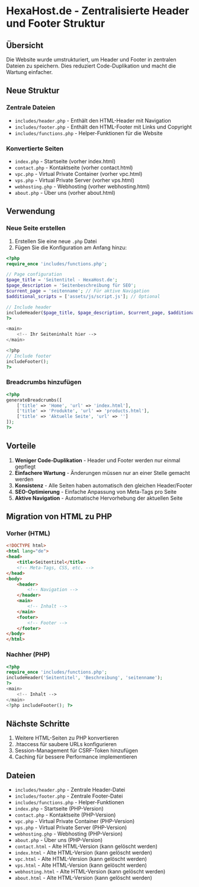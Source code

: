 # HexaHost.de - Zentralisierte Header und Footer Struktur

## Übersicht

Die Website wurde umstrukturiert, um Header und Footer in zentralen Dateien zu speichern. Dies reduziert Code-Duplikation und macht die Wartung einfacher.

## Neue Struktur

### Zentrale Dateien

- `includes/header.php` - Enthält den HTML-Header mit Navigation
- `includes/footer.php` - Enthält den HTML-Footer mit Links und Copyright
- `includes/functions.php` - Helper-Funktionen für die Website

### Konvertierte Seiten

- `index.php` - Startseite (vorher index.html)
- `contact.php` - Kontaktseite (vorher contact.html)
- `vpc.php` - Virtual Private Container (vorher vpc.html)
- `vps.php` - Virtual Private Server (vorher vps.html)
- `webhosting.php` - Webhosting (vorher webhosting.html)
- `about.php` - Über uns (vorher about.html)

## Verwendung

### Neue Seite erstellen

1. Erstellen Sie eine neue `.php` Datei
2. Fügen Sie die Konfiguration am Anfang hinzu:

```php
<?php
require_once 'includes/functions.php';

// Page configuration
$page_title = 'Seitentitel - HexaHost.de';
$page_description = 'Seitenbeschreibung für SEO';
$current_page = 'seitenname'; // Für aktive Navigation
$additional_scripts = ['assets/js/script.js']; // Optional

// Include header
includeHeader($page_title, $page_description, $current_page, $additional_scripts);
?>

<main>
    <!-- Ihr Seiteninhalt hier -->
</main>

<?php
// Include footer
includeFooter();
?>
```

### Breadcrumbs hinzufügen

```php
<?php
generateBreadcrumbs([
    ['title' => 'Home', 'url' => 'index.html'],
    ['title' => 'Produkte', 'url' => 'products.html'],
    ['title' => 'Aktuelle Seite', 'url' => '']
]);
?>
```

## Vorteile

1. **Weniger Code-Duplikation** - Header und Footer werden nur einmal gepflegt
2. **Einfachere Wartung** - Änderungen müssen nur an einer Stelle gemacht werden
3. **Konsistenz** - Alle Seiten haben automatisch den gleichen Header/Footer
4. **SEO-Optimierung** - Einfache Anpassung von Meta-Tags pro Seite
5. **Aktive Navigation** - Automatische Hervorhebung der aktuellen Seite

## Migration von HTML zu PHP

### Vorher (HTML)
```html
<!DOCTYPE html>
<html lang="de">
<head>
    <title>Seitentitel</title>
    <!-- Meta-Tags, CSS, etc. -->
</head>
<body>
    <header>
        <!-- Navigation -->
    </header>
    <main>
        <!-- Inhalt -->
    </main>
    <footer>
        <!-- Footer -->
    </footer>
</body>
</html>
```

### Nachher (PHP)
```php
<?php
require_once 'includes/functions.php';
includeHeader('Seitentitel', 'Beschreibung', 'seitenname');
?>
<main>
    <!-- Inhalt -->
</main>
<?php includeFooter(); ?>
```

## Nächste Schritte

1. Weitere HTML-Seiten zu PHP konvertieren
2. .htaccess für saubere URLs konfigurieren
3. Session-Management für CSRF-Token hinzufügen
4. Caching für bessere Performance implementieren

## Dateien

- `includes/header.php` - Zentrale Header-Datei
- `includes/footer.php` - Zentrale Footer-Datei  
- `includes/functions.php` - Helper-Funktionen
- `index.php` - Startseite (PHP-Version)
- `contact.php` - Kontaktseite (PHP-Version)
- `vpc.php` - Virtual Private Container (PHP-Version)
- `vps.php` - Virtual Private Server (PHP-Version)
- `webhosting.php` - Webhosting (PHP-Version)
- `about.php` - Über uns (PHP-Version)
- `contact.html` - Alte HTML-Version (kann gelöscht werden)
- `index.html` - Alte HTML-Version (kann gelöscht werden)
- `vpc.html` - Alte HTML-Version (kann gelöscht werden)
- `vps.html` - Alte HTML-Version (kann gelöscht werden)
- `webhosting.html` - Alte HTML-Version (kann gelöscht werden)
- `about.html` - Alte HTML-Version (kann gelöscht werden) 